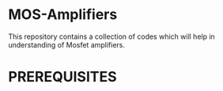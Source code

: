 # MOS-Amplifiers
This repository contains a collection of codes which will help in understanding of Mosfet amplifiers.
# PREREQUISITES
